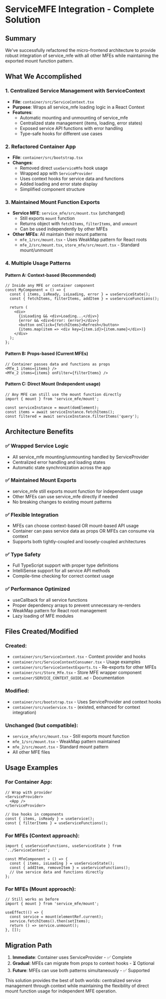 # ServiceMFE Integration - Complete Solution

## Summary

We've successfully refactored the micro-frontend architecture to provide robust integration of service_mfe with all other MFEs while maintaining the exported mount function pattern.

## What We Accomplished

### 1. **Centralized Service Management with ServiceContext**
- **File**: `container/src/ServiceContext.tsx`
- **Purpose**: Wraps all service_mfe loading logic in a React Context
- **Features**:
  - Automatic mounting and unmounting of service_mfe
  - Centralized state management (items, loading, error states)
  - Exposed service API functions with error handling
  - Type-safe hooks for different use cases

### 2. **Refactored Container App**
- **File**: `container/src/bootstrap.tsx`  
- **Changes**:
  - Removed direct `useServiceMfe` hook usage
  - Wrapped app with `ServiceProvider`
  - Uses context hooks for service data and functions
  - Added loading and error state display
  - Simplified component structure

### 3. **Maintained Mount Function Exports**
- **Service MFE**: `service_mfe/src/mount.tsx` (unchanged)
  - Still exports `mount` function
  - Returns object with `fetchItems`, `filterItems`, and `unmount`
  - Can be used independently by other MFEs
- **Other MFEs**: All maintain their mount patterns
  - `mfe_1/src/mount.tsx` - Uses WeakMap pattern for React roots
  - `mfe_2/src/mount.tsx`, `store_mfe/src/mount.tsx` - Standard mount/unmount

### 4. **Multiple Usage Patterns**

#### Pattern A: Context-based (Recommended)
```tsx
// Inside any MFE or container component
const MyComponent = () => {
  const { items, isReady, isLoading, error } = useServiceState();
  const { fetchItems, filterItems, addItem } = useServiceFunctions();
  
  return (
    <div>
      {isLoading && <div>Loading...</div>}
      {error && <div>Error: {error}</div>}
      <button onClick={fetchItems}>Refresh</button>
      {items.map(item => <div key={item.id}>{item.name}</div>)}
    </div>
  );
};
```

#### Pattern B: Props-based (Current MFEs)
```tsx
// Container passes data and functions as props
<Mfe_1 items={items} />
<Mfe_2 items={items} onFilter={filterItems} />
```

#### Pattern C: Direct Mount (Independent usage)
```tsx
// Any MFE can still use the mount function directly
import { mount } from 'service_mfe/mount';

const serviceInstance = mount(domElement);
const items = await serviceInstance.fetchItems();
const filtered = await serviceInstance.filterItems('query');
```

## Architecture Benefits

### ✅ **Wrapped Service Logic**
- All service_mfe mounting/unmounting handled by ServiceProvider
- Centralized error handling and loading states
- Automatic state synchronization across the app

### ✅ **Maintained Mount Exports**
- service_mfe still exports mount function for independent usage
- Other MFEs can use service_mfe directly if needed
- No breaking changes to existing mount patterns

### ✅ **Flexible Integration**
- MFEs can choose context-based OR mount-based API usage
- Container can pass service data as props OR MFEs can consume via context
- Supports both tightly-coupled and loosely-coupled architectures

### ✅ **Type Safety**
- Full TypeScript support with proper type definitions
- IntelliSense support for all service API methods
- Compile-time checking for correct context usage

### ✅ **Performance Optimized**
- useCallback for all service functions
- Proper dependency arrays to prevent unnecessary re-renders
- WeakMap pattern for React root management
- Lazy loading of MFE modules

## Files Created/Modified

### Created:
- `container/src/ServiceContext.tsx` - Context provider and hooks
- `container/src/ServiceContextConsumer.tsx` - Usage examples
- `container/src/ServiceContextExports.ts` - Re-exports for other MFEs
- `container/src/Store_Mfe.tsx` - Store MFE wrapper component
- `container/SERVICE_CONTEXT_GUIDE.md` - Documentation

### Modified:
- `container/src/bootstrap.tsx` - Uses ServiceProvider and context hooks
- `container/src/useService.ts` - (existed, enhanced for context integration)

### Unchanged (but compatible):
- `service_mfe/src/mount.tsx` - Still exports mount function
- `mfe_1/src/mount.tsx` - WeakMap pattern maintained
- `mfe_2/src/mount.tsx` - Standard mount pattern
- All other MFE files

## Usage Examples

### For Container App:
```tsx
// Wrap with provider
<ServiceProvider>
  <App />
</ServiceProvider>

// Use hooks in components
const { items, isReady } = useService();
const { filterItems } = useServiceFunctions();
```

### For MFEs (Context approach):
```tsx
import { useServiceFunctions, useServiceState } from '../ServiceContext';

const MfeComponent = () => {
  const { items, isLoading } = useServiceState();
  const { addItem, removeItem } = useServiceFunctions();
  // Use service data and functions directly
};
```

### For MFEs (Mount approach):
```tsx
// Still works as before
import { mount } from 'service_mfe/mount';

useEffect(() => {
  const service = mount(elementRef.current);
  service.fetchItems().then(setItems);
  return () => service.unmount();
}, []);
```

## Migration Path

1. **Immediate**: Container uses ServiceProvider - ✅ Complete
2. **Gradual**: MFEs can migrate from props to context hooks - ⏳ Optional
3. **Future**: MFEs can use both patterns simultaneously - ✅ Supported

This solution provides the best of both worlds: centralized service management through context while maintaining the flexibility of direct mount function usage for independent MFE operation.
